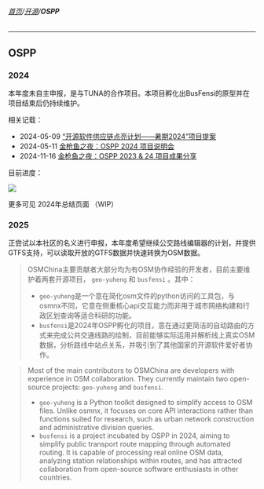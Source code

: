 ###### [首页](../../../README.md)/[开源](../foss_overview.md)/**OSPP**

<hr/>

## OSPP

### 2024

本年度未自主申报，是与TUNA的合作项目。本项目孵化出BusFensi的原型并在项目结束后仍持续维护。

相关记载：

* 2024-05-09 [“开源软件供应链点亮计划——暑期2024”项目提案](https://tuna.tsinghua.edu.cn:8443/blog/2024/ospp-summer-2024/)
* 2024-05-11 [金枪鱼之夜：OSPP 2024 项目说明会](https://tuna.moe/event/2024/ospp2024/)
* 2024-11-16 [金枪鱼之夜：OSPP 2023 & 24 项目成果分享](https://tuna.moe/event/2024/ospp2024-result/)

目前进度：

![](https://osmchina.oss-accelerate.aliyuncs.com/static/website/photo_2025-03-10_00-29-21.jpg)

更多可见 2024年总结页面 （WIP）

### 2025

正尝试以本社区的名义进行申报，本年度希望继续公交路线编辑器的计划，并提供GTFS支持，可以读取开放的GTFS数据并快速转换为OSM数据。

> OSMChina主要贡献者大部分均为有OSM协作经验的开发者，目前主要维护着两套开源项目， `geo-yuheng` 和 `busfensi` 。其中：
> * `geo-yuheng`是一个意在简化osm文件的python访问的工具包，与osmnx不同，它意在侧重核心api交互能力而非用于城市网络构建和行政区划查询等适合科研的功能。
> * `busfensi`是2024年OSPP孵化的项目，意在通过更简洁的自动路由的方式来完成公共交通线路的绘制，目前能够实际运用并解析线上真实OSM数据，分析路线中站点关系，并吸引到了其他国家的开源软件爱好者协作。

> Most of the main contributors to OSMChina are developers with experience in OSM collaboration. They currently maintain two open-source projects: `geo-yuheng` and `busfensi`.
> * `geo-yuheng` is a Python toolkit designed to simplify access to OSM files. Unlike osmnx, it focuses on core API interactions rather than functions suited for research, such as urban network construction and administrative division queries.
> * `busfensi` is a project incubated by OSPP in 2024, aiming to simplify public transport route mapping through automated routing. It is capable of processing real online OSM data, analyzing station relationships within routes, and has attracted collaboration from open-source software enthusiasts in other countries.
